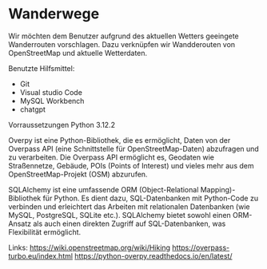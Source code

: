 # Wanderwege

Wir möchten dem Benutzer aufgrund des aktuellen Wetters geeingete Wanderrouten vorschlagen. Dazu verknüpfen wir Wandderouten von OpenStreetMap und aktuelle Wetterdaten.

Benutzte Hilfsmittel:
- Git
- Visual studio Code
- MySQL Workbench
- chatgpt

Vorraussetzungen
Python 3.12.2
 
Overpy ist eine Python-Bibliothek, die es ermöglicht, Daten von der Overpass API (eine Schnittstelle für OpenStreetMap-Daten) abzufragen und zu verarbeiten. Die Overpass API ermöglicht es, Geodaten wie Straßennetze, Gebäude, POIs (Points of Interest) und vieles mehr aus dem OpenStreetMap-Projekt (OSM) abzurufen.

SQLAlchemy ist eine umfassende ORM (Object-Relational Mapping)-Bibliothek für Python. Es dient dazu, SQL-Datenbanken mit Python-Code zu verbinden und erleichtert das Arbeiten mit relationalen Datenbanken (wie MySQL, PostgreSQL, SQLite etc.). SQLAlchemy bietet sowohl einen ORM-Ansatz als auch einen direkten Zugriff auf SQL-Datenbanken, was Flexibilität ermöglicht.



Links:
https://wiki.openstreetmap.org/wiki/Hiking
https://overpass-turbo.eu/index.html
https://python-overpy.readthedocs.io/en/latest/



